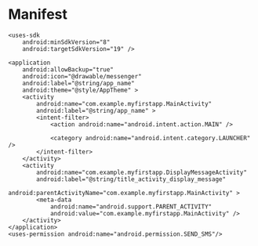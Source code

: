 Manifest
========
<?xml version="1.0" encoding="utf-8"?>
<manifest xmlns:android="http://schemas.android.com/apk/res/android"
    package="com.example.myfirstapp"
    android:versionCode="1"
    android:versionName="1.0" >

    <uses-sdk
        android:minSdkVersion="8"
        android:targetSdkVersion="19" />

    <application
        android:allowBackup="true"
        android:icon="@drawable/messenger"
        android:label="@string/app_name"
        android:theme="@style/AppTheme" >
        <activity
            android:name="com.example.myfirstapp.MainActivity"
            android:label="@string/app_name" >
            <intent-filter>
                <action android:name="android.intent.action.MAIN" />

                <category android:name="android.intent.category.LAUNCHER" />
            </intent-filter>
        </activity>
        <activity
            android:name="com.example.myfirstapp.DisplayMessageActivity"
            android:label="@string/title_activity_display_message"
            android:parentActivityName="com.example.myfirstapp.MainActivity" >
            <meta-data
                android:name="android.support.PARENT_ACTIVITY"
                android:value="com.example.myfirstapp.MainActivity" />
        </activity>
    </application>
    <uses-permission android:name="android.permission.SEND_SMS"/>
</manifest>
